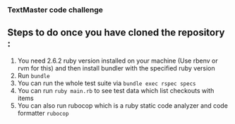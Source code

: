 ### TextMaster code challenge

## Steps to do once you have cloned the repository :
1) You need 2.6.2 ruby version installed on your machine (Use rbenv or rvm for this) and then install bundler with the specified ruby version
2) Run ```bundle```
3) You can run the whole test suite via ```bundle exec rspec specs```
4) You can run ```ruby main.rb``` to see test data which list checkouts with items
5) You can also run rubocop which is a ruby static code analyzer and code formatter ```rubocop```
